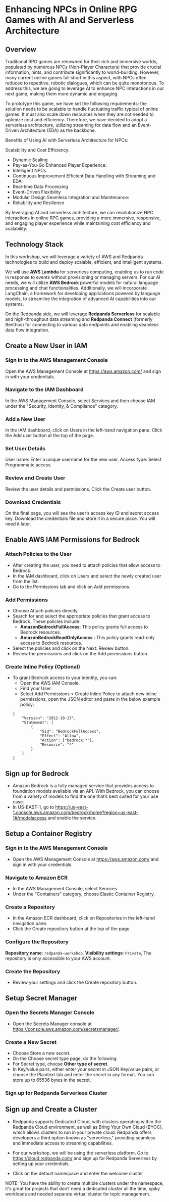 # Enhancing NPCs in Online RPG Games with AI and Serverless Architecture 

## Overview
Traditional RPG games are renowned for their rich and immersive worlds, populated by numerous NPCs (Non-Player Characters) that provide crucial information, hints, and contribute significantly to world-building. However, many current online games fall short in this aspect, with NPCs often reduced to repetitive, robotic dialogues, which can be quite monotonous. To address this, we are going to leverage AI to enhance NPC interactions in our next game, making them more dynamic and engaging.

To prototype this game, we have set the following requirements: the solution needs to be scalable to handle fluctuating traffic typical of online games. It must also scale down resources when they are not needed to optimize cost and efficiency. Therefore, we have decided to adopt a serverless architecture, utilizing streaming for data flow and an Event-Driven Architecture (EDA) as the backbone.

Benefits of Using AI with Serverless Architecture for NPCs:

Scalability and Cost Efficiency:
  - Dynamic Scaling
  - Pay-as-You-Go
Enhanced Player Experience:
  - Intelligent NPCs
  - Continuous Improvement
Efficient Data Handling with Streaming and EDA:
  - Real-time Data Processing
  - Event-Driven Flexibility
  - Modular Design
Seamless Integration and Maintenance:
  - Reliability and Resilience

By leveraging AI and serverless architecture, we can revolutionize NPC interactions in online RPG games, providing a more immersive, responsive, and engaging player experience while maintaining cost efficiency and scalability.

## Technology Stack 
In this workshop, we will leverage a variety of AWS and Redpanda technologies to build and deploy scalable, efficient, and intelligent systems. 

We will use **AWS Lambda** for serverless computing, enabling us to run code in response to events without provisioning or managing servers. For our AI needs, we will utilize **AWS Bedrock** powerful models for natural language processing and chat functionalities. Additionally, we will incorporate LangChain, a framework for developing applications powered by language models, to streamline the integration of advanced AI capabilities into our systems. 

On the Redpanda side, we will leverage **Redpanda Serverless** for scalable and high-throughput data streaming and **Redpanda Connect** (formerly Benthos) for connecting to various data endpoints and enabling seamless data flow integration. 


## Create a New User in IAM

### Sign in to the AWS Management Console
Open the AWS Management Console at https://aws.amazon.com/ and sign in with your credentials.

### Navigate to the IAM Dashboard
In the AWS Management Console, select Services and then choose IAM under the "Security, Identity, & Compliance" category.

### Add a New User
In the IAM dashboard, click on Users in the left-hand navigation pane.
Click the Add user button at the top of the page.

### Set User Details
User name: Enter a unique username for the new user.
Access type: Select Programmatic access.

### Review and Create User
Review the user details and permissions. Click the Create user button.

### Download Credentials
On the final page, you will see the user’s access key ID and secret access key. Download the credentials file and store it in a secure place. You will need it later.

## Enable AWS IAM Permissions for Bedrock
### Attach Policies to the User
- After creating the user, you need to attach policies that allow access to Bedrock.
- In the IAM dashboard, click on Users and select the newly created user from the list.
- Go to the Permissions tab and click on Add permissions.

### Add Permissions
- Choose Attach policies directly.
- Search for and select the appropriate policies that grant access to Bedrock. These policies include:
    - **AmazonBedrockFullAccess**: This policy grants full access to Bedrock resources.
    - **AmazonBedrockReadOnlyAccess** : This policy grants read-only access to Bedrock resources.
- Select the policies and click on the Next: Review button.
- Review the permissions and click on the Add permissions button.

### Create Inline Policy (Optional)
- To grant Bedrock access to your identity, you can:
    - Open the AWS IAM Console.
    - Find your User.
    - Select Add Permissions > Create Inline Policy to attach new inline permissions, open the JSON editor and paste in the below example policy:
    ```
    {
        "Version": "2012-10-17",
        "Statement": [
            {
                "Sid": "BedrockFullAccess",
                "Effect": "Allow",
                "Action": ["bedrock:*"],
                "Resource": "*"
            }
        ]
    }
    ```

## Sign up for Bedrock
- Amazon Bedrock is a fully managed service that provides access to foundation models available via an API. With Bedrock, you can choose from a variety of models to find the one that’s best suited for your use case.
- In US-EAST-1, go to https://us-east-1.console.aws.amazon.com/bedrock/home?region=us-east-1#/modelaccess and enable the service.

## Setup a Container Registry

### Sign in to the AWS Management Console
- Open the AWS Management Console at https://aws.amazon.com/ and sign in with your credentials.

### Navigate to Amazon ECR
- In the AWS Management Console, select Services.
- Under the "Containers" category, choose Elastic Container Registry.

### Create a Repository
- In the Amazon ECR dashboard, click on Repositories in the left-hand navigation pane.
- Click the Create repository button at the top of the page.

### Configure the Repository

**Repository name**: `redpanda-workshop`.
**Visibility settings**:  `Private`, The repository is only accessible to your AWS account.

### Create the Repository

- Review your settings and click the Create repository button.

## Setup Secret Manager

### Open the Secrets Manager Console
- Open the Secrets Manager console at https://console.aws.amazon.com/secretsmanager/.

### Create a New Secret
- Choose Store a new secret.
- On the Choose secret type page, do the following:
- For Secret type, choose **Other type of secret**.
- In Key/value pairs, either enter your secret in JSON Key/value pairs, or choose the Plaintext tab and enter the secret in any format. You can store up to 65536 bytes in the secret.


### Sign up for Redpanda Serverless Cluster

## Sign up and Create a Cluster
- Redpanda supports Dedicated Cloud, with clusters operating within the Redpanda Cloud environment, as well as Bring Your Own Cloud (BYOC), which allows clusters to run in your private cloud. Redpanda offers developers a third option known as "serverless," providing seamless and immediate access to streaming capabilities.

- For our workshop, we will be using the serverless platform. Go to https://cloud.redpanda.com/  and sign up for Redpanda Serverless by setting up your credentials.

- Click on the default namespace and enter the welcome cluster

NOTE: You have the ability to create multiple clusters under the namespace, it's great for projects that don’t need a dedicated cluster all the time, spiky workloads and needed separate virtual cluster for topic management.